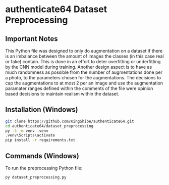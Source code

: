 # authenticate64 Dataset Preprocessing

## Important Notes

This Python file was designed to only do augmentation on a dataset if there is an imbalance between the amount of images the classes (in this case real or fake) contain. This is done in an effort to deter overfitting or underfitting by the CNN model during training. Another design aspect is to have as much randomness as possible from the number of augmentations done per a photo, to the parameters chosen for the augmentations. The decisions to cap the augmentations to at most 2 per an image and use the augmentation paramater ranges defined within the comments of the file were opinion based decisions to maintain realism within the dataset.

## Installation (Windows)

```bash
git clone https://github.com/KingShibe/authenticate64.git
cd authenticate64/dataset_preprocessing
py -3 -m venv .venv
.venv\Scripts\activate
pip install -r requirements.txt
```

## Commands (Windows)

To run the preprocessing Python file:
```bash
py dataset_preprocessing.py
```